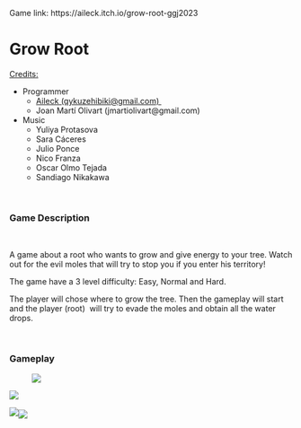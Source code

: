 
<p>Game link: https://aileck.itch.io/grow-root-ggj2023</p>
<h1>Grow Root</h1>
<p><u>
Credits:</u></p>
<ul><li>Programmer<ul><li><u>Aileck (qykuzehibiki@gmail.com)&nbsp;</u></li><li>Joan Martí Olivart (jmartiolivart@gmail.com)</li></ul></li><li>Music<ul><li>Yuliya Protasova</li><li>Sara Cáceres</li><li>Julio Ponce</li><li>Nico Franza</li><li>Oscar Olmo Tejada</li><li>Sandiago Nikakawa</li></ul></li></ul>
<p><br></p>
<h3>Game Description</h3>
<p><br></p>
<p>A game about a root who wants to grow and give energy to your tree. Watch out for the evil moles that will try to stop you if you enter his territory!</p>
<p>The game have a 3 level difficulty: Easy, Normal and Hard.</p>
<p>The player will chose where to grow the tree. Then the gameplay will start and the player (root)&nbsp; will try to evade the moles and obtain all the water drops.</p>
<p><br></p>
<h3>Gameplay</h3>
<figure><img src="https://img.itch.zone/aW1nLzExMjI3MDM5LnBuZw==/original/kQ6BOU.png" style="color: inherit; font-family: inherit;"></figure>
<p><img src="https://img.itch.zone/aW1nLzExMjI3MDUxLnBuZw==/original/TxdY%2BH.png"></p>
<p><img src="https://img.itch.zone/aW1nLzExMjI3MDU1LnBuZw==/original/s0oPsK.png"><img src="https://img.itch.zone/aW1nLzExMjI3MDYxLnBuZw==/original/x%2BFGo7.png" style="cursor: pointer; max-width: 100%; vertical-align: middle; font-size: 14px; background-color: rgb(255, 255, 255); height: auto !important;"></p>
